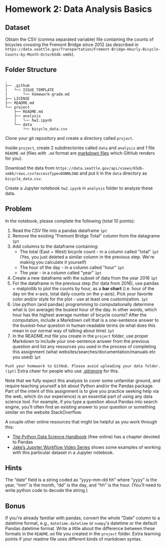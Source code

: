 # Homework 2: Data Analysis Basics

## Dataset
Obtain the CSV (comma separated variable) file containing the counts of
bicycles crossing the Fremont Bridge since 2012 (as described in
`https://data.seattle.gov/Transportation/Fremont-Bridge-Hourly-Bicycle-Counts-by-Month-Octo/65db-xm6k`).

## Folder Structure
```
.
├── .github
|   └── ISSUE_TEMPLATE
|       └── homework-grade.md
├── LICENSE
├── README.md
└── project
    ├── README.md
    ├── analysis
    │   └── hw2.ipynb
    └── data
        └── bicycle_data.csv
```
Clone your git repository and create a directory called `project`. 

Inside `project`, create 2 subdirectories called `data` and `analysis` and 1 file `README.md` (files with `.md` format are [markdown files](https://www.markdownguide.org/cheat-sheet/) which GitHub renders for you). 

Download the data from
`https://data.seattle.gov/api/views/65db-xm6k/rows.csv?accessType=DOWNLOAD` and
put it in the `data` directory as `bicycle_data.csv`. 

Create a Jupyter notebook `hw2.ipynb` in `analysis` folder to analyze these data.

## Problem
In the notebook, please complete the following (total 10 points):
1. Read the CSV file into a pandas dataframe `1pt`
1. Remove the existing "Fremont Bridge Total" column from the datagrame `1pt`
1. Add columns to the dataframe containing:
   * The total (East + West) bicycle count - in a column called "total" `1pt` (Yes, you just deleted a similar column in the previous step. We're making you calculate it yourself)
   * The hour of the day - in a column called "hour" `1pt`
   * The year - in a column called "year" `1pt`
1. Create a new dataframe with the subset of data from the year 2016 `1pt`
1. For the dataframe in the previous step (for data from 2016), use pandas + matplotlib to plot the counts by hour, as a **bar chart** (i.e. hour of the day on the x-axis, total daily counts on the y-axis). Pick your favorite color and/or style for the plot - use at least one customization. `1pt`
1. Use python (and pandas) programming to computationally determine what is (on average) the busiest hour of the day. In other words, which hour has the highest average number of bicycle counts? After the computation, include a Markdown cell that is a one-sentence answer to the busiest-hour question in human-readable terms (ie what does this mean in our normal way of talking about time) `1pt`
1. In the README.md file you create in the `project` folder, use proper Markdown to include your one-sentence answer from the previous question and list any resources you used in the process of completing this assignment (what websites/searches/documentation/manuals etc you used) `1pt`

`Push your homework to GitHub. Please avoid uploading your data folder. (1pt)` Extra cheer for people who use [.gitignore](https://git-scm.com/docs/gitignore) for this. 

Note that we fully expect this analysis to cover some unfamiliar ground, and
require teaching yourself a bit about Python and/or the Pandas package. Part of
the intent of this assignment is to give you practice seeking help via the web,
which (in our experience) is an essential part of using any data science
tool. For example, if you type a question about Pandas into search engine, you’ll
often find an existing answer to your question or something similar on the
website StackOverflow.

A couple other online resources that might be helpful as you work through this:

* [The Python Data Science Handbook](https://jakevdp.github.io/PythonDataScienceHandbook/) (free online) has a chapter devoted to Pandas
* [Jake’s Jupyter Workflow Video Series](http://jakevdp.github.io/blog/2017/03/03/reproducible-data-analysis-in-jupyter/) shows some examples of working with this particular dataset in a Jupyter notebook. 

## Hints
The “date” field is a string coded as “yyyy-mm-dd hh” where “yyyy” is the
year, “mm” is the month, “dd” is the day, and “hh” is the hour. (You’ll need to
write python code to decode the string.)

## Bonus
If you're already familiar with pandas, convert the whole "Date" column to a
datetime format, e.g., `datetime.datetime` or `numpy`'s datetime or the default
Pandas datetime format. Write a little about the difference between these
formats in the `README.md` file you created in the `project` folder. Extra learning points if your readme file uses
different kinds of markdown syntax.
